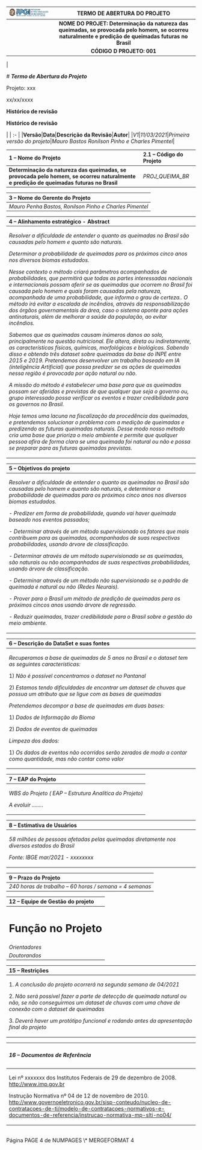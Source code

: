 ﻿|![](Aspose.Words.cadbdee8-61c8-4d0f-90ff-84bfc9ba6aaf.001.png)|**TERMO DE ABERTURA DO PROJETO** |
| :- | :-: |
||**NOME DO PROJET: Determinação da natureza das queimadas, se provocada pelo homem, se ocorreu naturalmente e predição de queimadas futuras no Brasil**|
||**CÓDIGO D PROJETO: 001**|

|<p># ***Termo de Abertura do Projeto***</p><p>Projeto: xxx</p><p>
xx/xx/xxxx</p><p></p><p></p><p>**Histórico de revisão**</p><p>**Histórico de revisão**</p>|
| :- |
|**Versão**|**Data**|**Descrição da Revisão**|**Autor**|
|*V1*|*11/03/2021*|*Primeira versão do projeto*|*Mauro Bastos Ronilson Pinho e Charles Pimentel*|


|**1 – Nome do Projeto**|**2.1 – Código do Projeto**|
| :- | :- |
|**Determinação da natureza das queimadas, se provocada pelo homem, se ocorreu naturalmente e predição de queimadas futuras no Brasil**|*PROJ\_QUEIMA\_BR*|


|**3 – Nome do Gerente do Projeto**|
| :- |
|*Mauro Penha Bastos, Ronilson Pinho e Charles Pimentel*|


|**4 – Alinhamento estratégico - Abstract**|
| :- |
|<p>*Resolver a dificuldade de entender o quanto as queimadas no Brasil são causadas pelo homem e quanto são naturais.* </p><p>*Determinar a probabilidade de queimadas para os próximos cinco anos nos diversos biomas estudados.* </p><p>*Nesse contexto o método criará parâmetros acompanhados de probabilidades, que permitirá que todas as partes interessadas nacionais e internacionais possam aferir se as queimadas que ocorrem no Brasil foi causada pelo homem e quais foram causadas pela natureza, acompanhada de uma probabilidade, que informa o grau de certeza.. O método irá evitar a escalada de incêndios, através da responsabilização dos órgãos governamentais da área, caso o sistema aponte para ações antinaturais, além de melhorar a saúde da população, ao evitar incêndios.*</p><p>*Sabemos que as queimadas causam inúmeros danos ao solo, principalmente na questão nutricional. Ele altera, direta ou indiretamente, as características físicas, químicas, morfológicas e biológicas. Sabendo disso e obtendo três dataset sobre queimadas da base do INPE entre  2015 e 2019. Pretendemos desenvolver um trabalho baseado em IA (inteligência Artificial) que possa predizer se as ações de queimadas nessa região é provocada por ação natural ou não*. </p><p>*A missão do método é estabelecer uma base para que as queimadas possam ser aferidas e previstas de que qualquer que seja o governo ou, grupo interessado possa verificar os eventos e trazer credibilidade para os governos no Brasil.* </p><p>*Hoje temos uma lacuna na fiscalização da procedência das queimadas, e pretendemos solucionar o problema com a medição de queimadas e predizendo as futuras queimadas naturais. Desse modo nosso método cria uma base que prioriza o meio ambiente e permite que qualquer pessoa afira de forma clara se uma queimada foi natural ou não e possa se preparar para as futuras queimadas previstas.*</p>|



|**5 – Objetivos do projeto** |
| :- |
|<p>*Resolver a dificuldade de entender o quanto as queimadas no Brasil são causadas pelo homem e quanto são naturais, e determinar a probabilidade de queimadas para os próximos cinco anos nos diversos biomas estudados.* </p><p>- *Predizer em forma de probabilidade, quando vai haver queimada baseado nos eventos passados;*</p><p>- *Determinar através de um método supervisionado os fatores que mais contribuem para as queimadas, acompanhados de suas respectivas probabilidades, usando árvore de classificação.*</p><p>- *Determinar através de um método supervisionado se as queimadas, são naturais ou não acompanhados de suas respectivas probabilidades, usando árvore de classificação.*</p><p>- *Determinar através de um método não supervisionado se o padrão de queimada é natural ou não (Redes Neurais).*</p><p>- *Prover para o Brasil um método de predição de queimadas pera os próximos cincos anos usando árvore de regressão.*</p><p>- *Reduzir queimadas, trazer credibilidade para o Brasil sobre a gestão do meio ambiente.*</p>|


|**6 – Descrição do DataSet e suas fontes**|
| :- |
|<p>*Recuperamos a base de queimadas de 5 anos no Brasil e o dataset tem as seguintes características:* </p><p>1) *Não é possível concentramos o dataset no Pantanal*</p><p>2) *Estamos tendo dificuldades de encontrar um dataset de chuvas que possua um atributo que se ligue com as bases de queimadas* </p><p>*Pretendemos decompor a base de queimadas em duas bases:* </p><p>1) *Dados de Informação do Bioma*</p><p>2) *Dados de eventos de queimadas*</p><p>*Limpeza dos dados:*</p><p>1) *Os dados de eventos não ocorridos serão zerados de modo a contar como quantidade, mas não contar como valor*</p>|






|**7 – EAP do Projeto**|
| :- |
|<p>*WBS do Projeto ( EAP – Estrutura Analítica do Projeto)*</p><p>*A evoluir ........*</p><p></p><p></p>|


|**8 – Estimativa de Usuários**|
| :- |
|<p>*58 milhões de pessoas afetadas pelas queimadas diretamente nos diversos estados do Brasil*</p><p>*Fonte: IBGE mar/2021  - xxxxxxxx*</p>|


|**9 – Prazo do Projeto**|
| :- |
|*240  horas de trabalho – 60 horas / semana = 4 semanas*|



|**12 – Equipe de Gestão do projeto**|
| :- |
|<h1>**Função no Projeto**</h1>|<h1>**Nome**</h1>|**Lotação**|**Telefone**|**E-mail**|
|*Orientadores*|*Sérgio Serra e Jorge Zavaleta*  |*UFRJ - NCE*|*21* ||
|*Doutorandos*|*Mauro, Ronilson e Charles*|*UFRJ - NCE*|*21* |[*mauropb*astos*@gmail.comr](mailto:mauropbastos@gmail.comr)*, <ronilsonpinho@gmail.com>, pimentelufrj@gmail.com*|



|**15 – Restrições**|
| :- |
|<p>1. *A conclusão do projeto ocorrerá na segunda semana de 04/2021*</p><p>2. *Não será possível fazer a parte de detecção de queimada natural ou não, se não conseguirmos um dataset de chuvas com uma chave de conexão com o dataset de queimadas*</p><p>3. *Deverá haver um protótipo funcional e rodando antes da apresentação final do projeto*</p>|






|<h5>**16 – Documentos de Referência**</h5>|
| :- |
|<p>Lei nº xxxxxxx dos Institutos Federais de 29 de dezembro de 2008.<br>http://www.imp.gov.br</p><p>Instrução Normativa nº 04 de 12 de novembro de 2010.<br>http://www.governoeletronico.gov.br/sisp-conteudo/nucleo-de-contratacoes-de-ti/modelo-de-contratacoes-normativos-e-documentos-de-referencia/instrucao-normativa-mp-slti-no04/</p>|

`		                                                                                       `Página   PAGE 4 de  NUMPAGES   \\* MERGEFORMAT 4 


